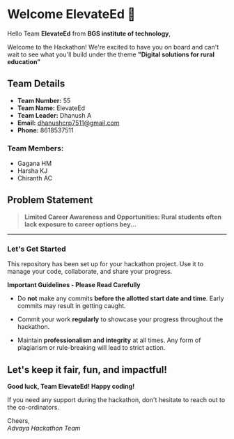 # Welcome ElevateEd 👋

Hello Team **ElevateEd** from **BGS institute of technology**,

Welcome to the Hackathon! We're excited to have you on board and can't wait to see what you'll build under the theme **"Digital solutions for rural education"** 

## Team Details

- **Team Number:** 55  
- **Team Name:** ElevateEd
- **Team Leader:** Dhanush A  
- **Email:** dhanushcrp7511@gmail.com  
- **Phone:** 8618537511  

### Team Members:
- Gagana HM 
- Harsha KJ 
- Chiranth AC 

## Problem Statement

> **Limited Career Awareness and Opportunities: Rural students often lack exposure to career options bey...**

---

### Let's Get Started 

This repository has been set up for your hackathon project. Use it to manage your code, collaborate, and share your progress.

**Important Guidelines - Please Read Carefully**

- Do **not** make any commits **before the allotted start date and time**. Early commits may result in getting caught.
- Commit your work **regularly** to showcase your progress throughout the hackathon.

- Maintain **professionalism and integrity** at all times. Any form of plagiarism or rule-breaking will lead to strict action.

Let's keep it fair, fun, and impactful! 
---

**Good luck, Team ElevateEd! Happy coding!**

If you need any support during the hackathon, don't hesitate to reach out to the co-ordinators.

Cheers,  
_Advaya Hackathon Team_